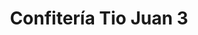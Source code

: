 ---
title: "Confitería Tio Juan 3"
url: /ciudad-autonoma-de-buenos-aires/confiteria-tio-juan-3/
shop: panadería
---